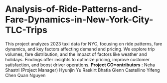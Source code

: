 # Analysis-of-Ride-Patterns-and-Fare-Dynamics-in-New-York-City-TLC-Trips
This project analyzes 2023 taxi data for NYC, focusing on ride patterns, fare dynamics, and key factors affecting demand and pricing. We explore trip volumes, fare distribution, and the impact of factors like weather and holidays. Findings offer insights to optimize pricing, improve customer satisfaction, and boost driver operations.
**Project CO=ontributors** :
Neha Shastri (Project Manager)
Hyunjin Yu
Raskirt Bhatia
Glenn Castellino
Yifeng Chen
Quan Nguyen
